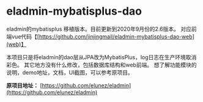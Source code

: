# eladmin-mybatisplus-dao
eladmin的mybatisplus 移植版本。目前更新到2020年9月份的2.6版本。
对应前端vue代码【[https://github.com/jinjingmail/eladmin-mybatisplus-dao-web](web)】

本项目只是将eladmin的dao层从JPA改为MybatisPlus，log日志在生产环境取消彩色。
其它地方没有什么修改，包括数据库结构和web前端。
想了解功能模块的说明，demo地址，文档，UI截图，可以参考原项目。

**原项目地址：**  [https://github.com/elunez/eladmin](https://github.com/elunez/eladmin)
